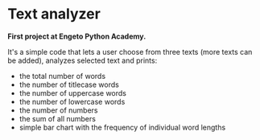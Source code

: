# Text analyzer
<b>First project at Engeto Python Academy.</b>

It's a simple code that lets a user choose from three texts (more texts can 
be added), analyzes selected text and prints:
 - the total number of words
 - the number of titlecase words
 - the number of uppercase words
 - the number of lowercase words
 - the number of numbers
 - the sum of all numbers
 - simple bar chart with the frequency of individual word lengths
